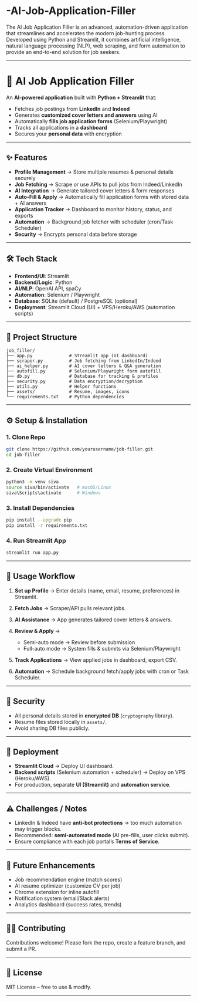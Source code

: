 # -AI-Job-Application-Filler
The AI Job Application Filler is an advanced, automation-driven application that streamlines and accelerates the modern job-hunting process. Developed using Python and Streamlit, it combines artificial intelligence, natural language processing (NLP), web scraping, and form automation to provide an end-to-end solution for job seekers.


---

# 🤖 AI Job Application Filler

An **AI-powered application** built with **Python + Streamlit** that:

* Fetches job postings from **LinkedIn** and **Indeed**
* Generates **customized cover letters and answers** using AI
* Automatically **fills job application forms** (Selenium/Playwright)
* Tracks all applications in a **dashboard**
* Secures your **personal data** with encryption

---

## ✨ Features

* **Profile Management** → Store multiple resumes & personal details securely
* **Job Fetching** → Scrape or use APIs to pull jobs from Indeed/LinkedIn
* **AI Integration** → Generate tailored cover letters & form responses
* **Auto-Fill & Apply** → Automatically fill application forms with stored data + AI answers
* **Application Tracker** → Dashboard to monitor history, status, and exports
* **Automation** → Background job fetcher with scheduler (cron/Task Scheduler)
* **Security** → Encrypts personal data before storage

---

## 🛠️ Tech Stack

* **Frontend/UI**: Streamlit
* **Backend/Logic**: Python
* **AI/NLP**: OpenAI API, spaCy
* **Automation**: Selenium / Playwright
* **Database**: SQLite (default) / PostgreSQL (optional)
* **Deployment**: Streamlit Cloud (UI) + VPS/Heroku/AWS (automation scripts)

---

## 📂 Project Structure

```
job_filler/
├── app.py              # Streamlit app (UI dashboard)
├── scraper.py          # Job fetching from LinkedIn/Indeed
├── ai_helper.py        # AI cover letters & Q&A generation
├── autofill.py         # Selenium/Playwright form autofill
├── db.py               # Database for tracking & profiles
├── security.py         # Data encryption/decryption
├── utils.py            # Helper functions
├── assets/             # Resume, images, icons
└── requirements.txt    # Python dependencies
```

---

## ⚙️ Setup & Installation

### 1. Clone Repo

```bash
git clone https://github.com/yourusername/job-filler.git
cd job-filler
```

### 2. Create Virtual Environment

```bash
python3 -m venv siva
source siva/bin/activate   # macOS/Linux
siva\Scripts\activate      # Windows
```

### 3. Install Dependencies

```bash
pip install --upgrade pip
pip install -r requirements.txt
```

### 4. Run Streamlit App

```bash
streamlit run app.py
```

---

## 🔑 Usage Workflow

1. **Set up Profile** → Enter details (name, email, resume, preferences) in Streamlit.
2. **Fetch Jobs** → Scraper/API pulls relevant jobs.
3. **AI Assistance** → App generates tailored cover letters & answers.
4. **Review & Apply** →

   * Semi-auto mode → Review before submission
   * Full-auto mode → System fills & submits via Selenium/Playwright
5. **Track Applications** → View applied jobs in dashboard, export CSV.
6. **Automation** → Schedule background fetch/apply jobs with cron or Task Scheduler.

---

## 🔐 Security

* All personal details stored in **encrypted DB** (`cryptography` library).
* Resume files stored locally in `assets/`.
* Avoid sharing DB files publicly.

---

## 🚀 Deployment

* **Streamlit Cloud** → Deploy UI dashboard.
* **Backend scripts** (Selenium automation + scheduler) → Deploy on VPS (Heroku/AWS).
* For production, separate **UI (Streamlit)** and **automation service**.

---

## ⚠️ Challenges / Notes

* LinkedIn & Indeed have **anti-bot protections** → too much automation may trigger blocks.
* Recommended: **semi-automated mode** (AI pre-fills, user clicks submit).
* Ensure compliance with each job portal’s **Terms of Service**.

---

## 📌 Future Enhancements

* Job recommendation engine (match scores)
* AI resume optimizer (customize CV per job)
* Chrome extension for inline autofill
* Notification system (email/Slack alerts)
* Analytics dashboard (success rates, trends)

---

## 🧑‍💻 Contributing

Contributions welcome! Please fork the repo, create a feature branch, and submit a PR.

---

## 📜 License

MIT License – free to use & modify.

---
